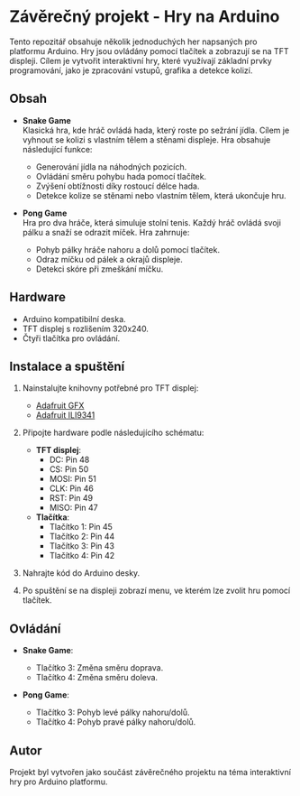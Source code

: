 # Závěrečný projekt - Hry na Arduino

Tento repozitář obsahuje několik jednoduchých her napsaných pro platformu Arduino. Hry jsou ovládány pomocí tlačítek a zobrazují se na TFT displeji. Cílem je vytvořit interaktivní hry, které využívají základní prvky programování, jako je zpracování vstupů, grafika a detekce kolizí.

## Obsah

- **Snake Game**  
  Klasická hra, kde hráč ovládá hada, který roste po sežrání jídla. Cílem je vyhnout se kolizi s vlastním tělem a stěnami displeje. Hra obsahuje následující funkce:
  - Generování jídla na náhodných pozicích.
  - Ovládání směru pohybu hada pomocí tlačítek.
  - Zvýšení obtížnosti díky rostoucí délce hada.
  - Detekce kolize se stěnami nebo vlastním tělem, která ukončuje hru.

- **Pong Game**  
  Hra pro dva hráče, která simuluje stolní tenis. Každý hráč ovládá svoji pálku a snaží se odrazit míček. Hra zahrnuje:
  - Pohyb pálky hráče nahoru a dolů pomocí tlačítek.
  - Odraz míčku od pálek a okrajů displeje.
  - Detekci skóre při zmeškání míčku.

## Hardware

- Arduino kompatibilní deska.
- TFT displej s rozlišením 320x240.
- Čtyři tlačítka pro ovládání.

## Instalace a spuštění

1. Nainstalujte knihovny potřebné pro TFT displej:
   - [Adafruit GFX](https://github.com/adafruit/Adafruit-GFX-Library)
   - [Adafruit ILI9341](https://github.com/adafruit/Adafruit_ILI9341)

2. Připojte hardware podle následujícího schématu:
   - **TFT displej**: 
     - DC: Pin 48  
     - CS: Pin 50  
     - MOSI: Pin 51  
     - CLK: Pin 46  
     - RST: Pin 49  
     - MISO: Pin 47
   - **Tlačítka**:
     - Tlačítko 1: Pin 45
     - Tlačítko 2: Pin 44
     - Tlačítko 3: Pin 43
     - Tlačítko 4: Pin 42

3. Nahrajte kód do Arduino desky.

4. Po spuštění se na displeji zobrazí menu, ve kterém lze zvolit hru pomocí tlačítek.

## Ovládání

- **Snake Game**:  
  - Tlačítko 3: Změna směru doprava.  
  - Tlačítko 4: Změna směru doleva.

- **Pong Game**:  
  - Tlačítko 3: Pohyb levé pálky nahoru/dolů.  
  - Tlačítko 4: Pohyb pravé pálky nahoru/dolů.

## Autor

Projekt byl vytvořen jako součást závěrečného projektu na téma interaktivní hry pro Arduino platformu.

